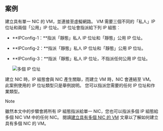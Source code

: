 ## <a name="scenario"></a>案例
建立具有單一 NIC 的 VM，並連接至虛擬網路。 VM 需要三個不同的「私人」IP 位址和兩個「公用」IP 位址。 IP 位址會指派給下列 IP 組態︰

* **IPConfig-1：**指派「靜態」私人 IP 位址和「靜態」公用 IP 位址。
* **IPConfig-2：**指派「靜態」私人 IP 位址和「靜態」公用 IP 位址。
* **IPConfig-3：**指派「靜態」私人 IP 位址，不指派任何公用 IP 位址。
  
    ![多個 IP 位址](./media/virtual-network-multiple-ip-addresses-scenario/multiple-ipconfigs.png)

建立 NIC 時，IP 組態會與 NIC 產生關聯，而建立 VM 時，NIC 會連結至 VM。 此案例使用的 IP 位址類型只是舉例說明。 您可以指派您需要的任何 IP 位址和作業類型。

> [!NOTE]
> 雖然本文中的步驟會將所有 IP 組態指派給單一 NIC，您也可以指派多個 IP 組態給多個 NIC VM 中的任何 NIC。 閱讀[建立具有多個 NIC 的 VM](../articles/virtual-network/virtual-network-deploy-multinic-arm-ps.md) 文章以了解如何建立具有多個 NIC 的 VM。